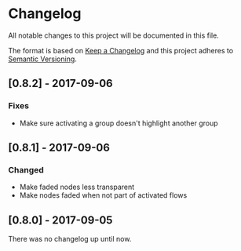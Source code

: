# Changelog
All notable changes to this project will be documented in this file.

The format is based on [Keep a Changelog](http://keepachangelog.com/en/1.0.0/)
and this project adheres to [Semantic Versioning](http://semver.org/spec/v2.0.0.html).

## [0.8.2] - 2017-09-06
### Fixes
- Make sure activating a group doesn't highlight another group

## [0.8.1] - 2017-09-06
### Changed
- Make faded nodes less transparent
- Make nodes faded when not part of activated flows 

## [0.8.0] - 2017-09-05
There was no changelog up until now.
